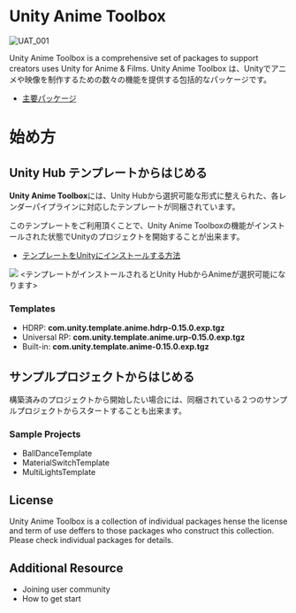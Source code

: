 # **Unity Anime Toolbox**
![UAT_001](https://user-images.githubusercontent.com/2647923/206098409-f8e32398-e886-4ad9-9925-7b6691b1772b.png)

Unity Anime Toolbox is a comprehensive set of packages to support creators uses Unity for Anime & Films.
Unity Anime Toolbox は、Unityでアニメや映像を制作するための数々の機能を提供する包括的なパッケージです。

- [主要パッケージ](../../wiki/主要パッケージ)

# **始め方**
## **Unity Hub テンプレートからはじめる**

**Unity Anime Toolbox**には、Unity Hubから選択可能な形式に整えられた、各レンダーパイプラインに対応したテンプレートが同梱されています。

このテンプレートをご利用頂くことで、Unity Anime Toolboxの機能がインストールされた状態でUnityのプロジェクトを開始することが出来ます。

- [テンプレートをUnityにインストールする方法](#_heading=h.4f1mdlm)

![](UAT_002.png)
<テンプレートがインストールされるとUnity HubからAnimeが選択可能になります>

### **Templates**
- HDRP: **com.unity.template.anime.hdrp-0.15.0.exp.tgz** 
- Universal RP: **com.unity.template.anime.urp-0.15.0.exp.tgz**
- Built-in: **com.unity.template.anime-0.15.0.exp.tgz**

##
## **サンプルプロジェクトからはじめる**
構築済みのプロジェクトから開始したい場合には、同梱されている２つのサンプルプロジェクトからスタートすることも出来ます。

### **Sample Projects**
- BallDanceTemplate
- MaterialSwitchTemplate
- MultiLightsTemplate

## License
Unity Anime Toolbox is a collection of individual packages hense the license and term of use deffers to those packages who construct this collection. Please check individual packages for details.

## Additional Resource
- Joining user community
- How to get start
